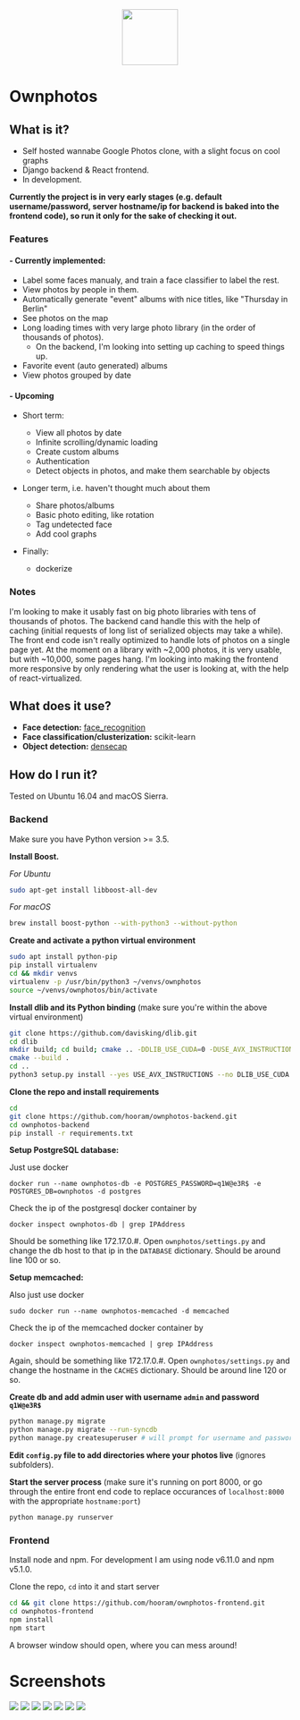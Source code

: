 <div style="text-align:center"><img width="100" src ="/screenshots/logo.png"/></div>

# Ownphotos

## What is it?

- Self hosted wannabe Google Photos clone, with a slight focus on cool graphs
- Django backend & React frontend. 
- In development. 

**Currently the project is in very early stages (e.g. default username/password, server hostname/ip for backend is baked into the frontend code), so run it only for the sake of checking it out.**

### Features




#### - Currently implemented:
  
  - Label some faces manualy, and train a face classifier to label the rest.
  - View photos by people in them.
  - Automatically generate "event" albums with nice titles, like "Thursday in Berlin"
  - See photos on the map
  - Long loading times with very large photo library (in the order of thousands of photos).
    - On the backend, I'm looking into setting up caching to speed things up.
  - Favorite event (auto generated) albums
  - View photos grouped by date


#### - Upcoming

  - Short term:
    - View all photos by date
    - Infinite scrolling/dynamic loading
    - Create custom albums
    - Authentication
    - Detect objects in photos, and make them searchable by objects

  - Longer term, i.e. haven't thought much about them
    - Share photos/albums
    - Basic photo editing, like rotation
    - Tag undetected face
    - Add cool graphs

  - Finally:
    - dockerize

### Notes

I'm looking to make it usably fast on big photo libraries with tens of thousands of photos. The backend cand handle this with the help of caching (initial requests of long list of serialized objects may take a while). The front end code isn't really optimized to handle lots of photos on a single page yet. At the moment on a library with ~2,000 photos, it is very usable, but with ~10,000, some pages hang. I'm looking into making the frontend more responsive by only rendering what the user is looking at, with the help of react-virtualized.

## What does it use?

- **Face detection:** [face_recognition](https://github.com/ageitgey/face_recognition) 
- **Face classification/clusterization:** scikit-learn
- **Object detection:** [densecap](https://github.com/jcjohnson/densecap)


## How do I run it?

Tested on Ubuntu 16.04 and macOS Sierra.

### Backend


Make sure you have Python version >= 3.5. 

**Install Boost.**

*For Ubuntu*
```bash
sudo apt-get install libboost-all-dev
```

*For macOS*
```bash
brew install boost-python --with-python3 --without-python
```

**Create and activate a python virtual environment**


```bash
sudo apt install python-pip
pip install virtualenv
cd && mkdir venvs
virtualenv -p /usr/bin/python3 ~/venvs/ownphotos 
source ~/venvs/ownphotos/bin/activate
```

**Install dlib and its Python binding** (make sure you're within the above virtual environment)


```bash
git clone https://github.com/davisking/dlib.git
cd dlib
mkdir build; cd build; cmake .. -DDLIB_USE_CUDA=0 -DUSE_AVX_INSTRUCTIONS=1;
cmake --build .
cd ..
python3 setup.py install --yes USE_AVX_INSTRUCTIONS --no DLIB_USE_CUDA
```

**Clone the repo and install requirements**

```bash
cd
git clone https://github.com/hooram/ownphotos-backend.git
cd ownphotos-backend
pip install -r requirements.txt
```

**Setup PostgreSQL database:**

Just use docker

```
docker run --name ownphotos-db -e POSTGRES_PASSWORD=q1W@e3R$ -e POSTGRES_DB=ownphotos -d postgres
```
Check the ip of the postgresql docker container by 

```
docker inspect ownphotos-db | grep IPAddress
```

Should be something like 172.17.0.#. Open `ownphotos/settings.py` and change the db host to that ip in the `DATABASE` dictionary. Should be around line 100 or so.

**Setup memcached:**

Also just use docker

```
sudo docker run --name ownphotos-memcached -d memcached
```

Check the ip of the memcached docker container by

```
docker inspect ownphotos-memcached | grep IPAddress
```

Again, should be something like 172.17.0.#. Open `ownphotos/settings.py` and change the hostname in the `CACHES` dictionary. Should be around line 120 or so. 

**Create db and add admin user with username `admin` and password `q1W@e3R$`**

```bash
python manage.py migrate
python manage.py migrate --run-syncdb
python manage.py createsuperuser # will prompt for username and password. use admin/password
```

**Edit `config.py` file to add directories where your photos live** (ignores subfolders).


**Start the server process** (make sure it's running on port 8000, or go through the entire front end code to replace occurances of `localhost:8000` with the appropriate `hostname:port`)

```bash
python manage.py runserver
```




### Frontend

Install node and npm. For development I am using node v6.11.0 and npm v5.1.0.

Clone the repo, `cd` into it and start server

```bash
cd && git clone https://github.com/hooram/ownphotos-frontend.git
cd ownphotos-frontend
npm install
npm start
```

A browser window should open, where you can mess around!

# Screenshots

![](/screenshots/statistics.png)
![](/screenshots/datelistview.png)
![](/screenshots/dategalleryview.png)
![](/screenshots/eventlistview.png)
![](/screenshots/eventgalleryview.png)
![](/screenshots/eventfavoriteview.png)
![](/screenshots/facedashboard.png)
